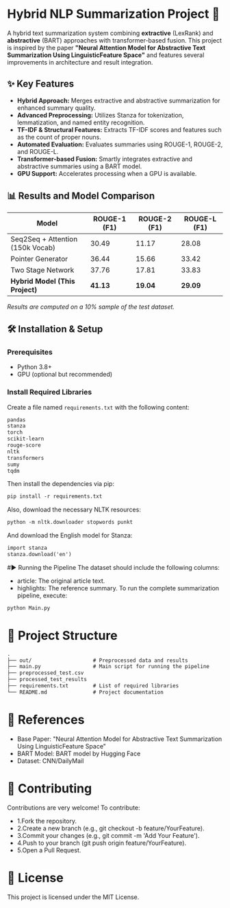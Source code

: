 # Hybrid NLP Summarization Project 🚀

A hybrid text summarization system combining **extractive** (LexRank) and **abstractive** (BART) approaches with transformer-based fusion. This project is inspired by the paper **"Neural Attention Model for Abstractive Text Summarization Using LinguisticFeature Space"** and features several improvements in architecture and result integration.

## ✨ Key Features
- **Hybrid Approach:** Merges extractive and abstractive summarization for enhanced summary quality.
- **Advanced Preprocessing:** Utilizes Stanza for tokenization, lemmatization, and named entity recognition.
- **TF-IDF & Structural Features:** Extracts TF-IDF scores and features such as the count of proper nouns.
- **Automated Evaluation:** Evaluates summaries using ROUGE-1, ROUGE-2, and ROUGE-L.
- **Transformer-based Fusion:** Smartly integrates extractive and abstractive summaries using a BART model.
- **GPU Support:** Accelerates processing when a GPU is available.

## 📊 Results and Model Comparison
| Model                               | ROUGE-1 (F1) | ROUGE-2 (F1) | ROUGE-L (F1) |
|-------------------------------------|--------------|--------------|--------------|
| Seq2Seq + Attention (150k Vocab)    | 30.49        | 11.17        | 28.08        |
| Pointer Generator                   | 36.44        | 15.66        | 33.42        |
| Two Stage Network                   | 37.76        | 17.81        | 33.83        |
| **Hybrid Model (This Project)**     | **41.13**    | **19.04**    | **29.09**    |

*Results are computed on a 10% sample of the test dataset.*

## 🛠 Installation & Setup

### Prerequisites
- Python 3.8+
- GPU (optional but recommended)

### Install Required Libraries

Create a file named `requirements.txt` with the following content:

```txt
pandas
stanza
torch
scikit-learn
rouge-score
nltk
transformers
sumy
tqdm
```


Then install the dependencies via pip:
```txt
pip install -r requirements.txt
```

Also, download the necessary NLTK resources:

```txt
python -m nltk.downloader stopwords punkt

```

And download the English model for Stanza:
```txt
import stanza
stanza.download('en')
```

#▶️ Running the Pipeline
The dataset should include the following columns:
- article: The original article text.
- highlights: The reference summary.
To run the complete summarization pipeline, execute:

```txt
python Main.py

```

# 📂 Project Structure
```txt
.
├── out/                    # Preprocessed data and results
├── main.py                 # Main script for running the pipeline
├── preprocessed_test.csv              
├── processed_test_results                 
├── requirements.txt        # List of required libraries
└── README.md               # Project documentation

```

# 🔗 References
- Base Paper: "Neural Attention Model for Abstractive Text Summarization Using LinguisticFeature Space"
- BART Model: BART model by Hugging Face
- Dataset: CNN/DailyMail

# 🤝 Contributing
Contributions are very welcome! To contribute:

- 1.Fork the repository.
- 2.Create a new branch (e.g., git checkout -b feature/YourFeature).
- 3.Commit your changes (e.g., git commit -m 'Add Your Feature').
- 4.Push to your branch (git push origin feature/YourFeature).
- 5.Open a Pull Request.

# 📜 License
This project is licensed under the MIT License.

